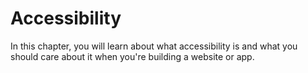 # Accessibility

In this chapter, you will learn about what accessibility is and what you should care about it when you're building a website or app.
